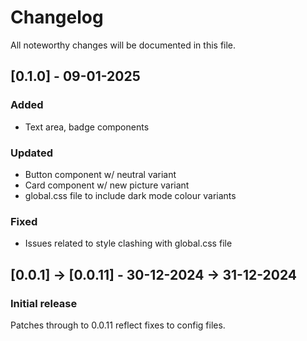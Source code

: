 # Changelog

All noteworthy changes will be documented in this file.

## [0.1.0] - 09-01-2025

### Added

- Text area, badge components

### Updated

- Button component w/ neutral variant
- Card component w/ new picture variant
- global.css file to include dark mode colour variants

### Fixed

- Issues related to style clashing with global.css file

## [0.0.1] -> [0.0.11] - 30-12-2024 -> 31-12-2024

### Initial release

Patches through to 0.0.11 reflect fixes to config files.
